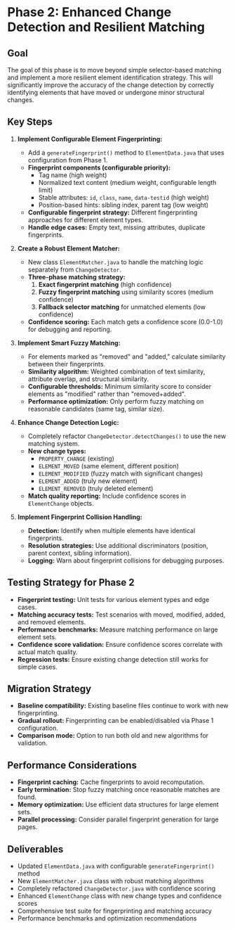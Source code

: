 # Phase 2: Enhanced Change Detection and Resilient Matching

## Goal
The goal of this phase is to move beyond simple selector-based matching and implement a more resilient element identification strategy. This will significantly improve the accuracy of the change detection by correctly identifying elements that have moved or undergone minor structural changes.

## Key Steps

1.  **Implement Configurable Element Fingerprinting:**
    *   Add a `generateFingerprint()` method to `ElementData.java` that uses configuration from Phase 1.
    *   **Fingerprint components (configurable priority):**
        *   Tag name (high weight)
        *   Normalized text content (medium weight, configurable length limit)
        *   Stable attributes: `id`, `class`, `name`, `data-testid` (high weight)
        *   Position-based hints: sibling index, parent tag (low weight)
    *   **Configurable fingerprint strategy:** Different fingerprinting approaches for different element types.
    *   **Handle edge cases:** Empty text, missing attributes, duplicate fingerprints.

2.  **Create a Robust Element Matcher:**
    *   New class `ElementMatcher.java` to handle the matching logic separately from `ChangeDetector`.
    *   **Three-phase matching strategy:**
        1. **Exact fingerprint matching** (high confidence)
        2. **Fuzzy fingerprint matching** using similarity scores (medium confidence)
        3. **Fallback selector matching** for unmatched elements (low confidence)
    *   **Confidence scoring:** Each match gets a confidence score (0.0-1.0) for debugging and reporting.

3.  **Implement Smart Fuzzy Matching:**
    *   For elements marked as "removed" and "added," calculate similarity between their fingerprints.
    *   **Similarity algorithm:** Weighted combination of text similarity, attribute overlap, and structural similarity.
    *   **Configurable thresholds:** Minimum similarity score to consider elements as "modified" rather than "removed+added".
    *   **Performance optimization:** Only perform fuzzy matching on reasonable candidates (same tag, similar size).

4.  **Enhance Change Detection Logic:**
    *   Completely refactor `ChangeDetector.detectChanges()` to use the new matching system.
    *   **New change types:** 
        *   `PROPERTY_CHANGE` (existing)
        *   `ELEMENT_MOVED` (same element, different position)
        *   `ELEMENT_MODIFIED` (fuzzy match with significant changes)
        *   `ELEMENT_ADDED` (truly new element)
        *   `ELEMENT_REMOVED` (truly deleted element)
    *   **Match quality reporting:** Include confidence scores in `ElementChange` objects.

5.  **Implement Fingerprint Collision Handling:**
    *   **Detection:** Identify when multiple elements have identical fingerprints.
    *   **Resolution strategies:** Use additional discriminators (position, parent context, sibling information).
    *   **Logging:** Warn about fingerprint collisions for debugging purposes.

## Testing Strategy for Phase 2
*   **Fingerprint testing:** Unit tests for various element types and edge cases.
*   **Matching accuracy tests:** Test scenarios with moved, modified, added, and removed elements.
*   **Performance benchmarks:** Measure matching performance on large element sets.
*   **Confidence score validation:** Ensure confidence scores correlate with actual match quality.
*   **Regression tests:** Ensure existing change detection still works for simple cases.

## Migration Strategy
*   **Baseline compatibility:** Existing baseline files continue to work with new fingerprinting.
*   **Gradual rollout:** Fingerprinting can be enabled/disabled via Phase 1 configuration.
*   **Comparison mode:** Option to run both old and new algorithms for validation.

## Performance Considerations
*   **Fingerprint caching:** Cache fingerprints to avoid recomputation.
*   **Early termination:** Stop fuzzy matching once reasonable matches are found.
*   **Memory optimization:** Use efficient data structures for large element sets.
*   **Parallel processing:** Consider parallel fingerprint generation for large pages.

## Deliverables
*   Updated `ElementData.java` with configurable `generateFingerprint()` method
*   New `ElementMatcher.java` class with robust matching algorithms
*   Completely refactored `ChangeDetector.java` with confidence scoring
*   Enhanced `ElementChange` class with new change types and confidence scores
*   Comprehensive test suite for fingerprinting and matching accuracy
*   Performance benchmarks and optimization recommendations
